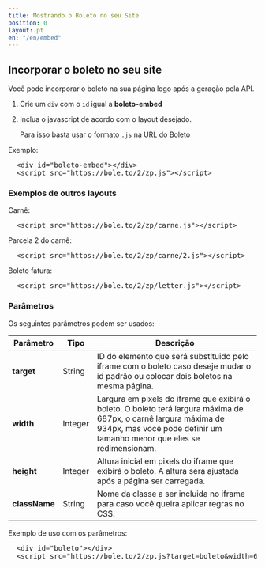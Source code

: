 ```yaml
---
title: Mostrando o Boleto no seu Site
position: 0
layout: pt
en: "/en/embed"
---
```


## Incorporar o boleto no seu site

Você pode incorporar o boleto na sua página logo após a geração pela API.

1. Crie um `div` com o `id` igual a **boleto-embed**

2. Inclua o javascript de acordo com o layout desejado.

    Para isso basta usar o formato `.js` na URL do Boleto

Exemplo:

<pre class="html">
  &lt;div id=&quot;boleto-embed&quot;&gt;&lt;/div&gt;
  &lt;script src=&quot;https://bole.to/2/zp.js&quot;&gt;&lt;/script&gt;
</pre>


### Exemplos de outros layouts

Carnê:

<pre class="html">
  &lt;script src=&quot;https://bole.to/2/zp/carne.js&quot;&gt;&lt;/script&gt;
</pre>

Parcela 2 do carnê:

<pre class="html">
  &lt;script src=&quot;https://bole.to/2/zp/carne/2.js&quot;&gt;&lt;/script&gt;
</pre>

Boleto fatura:

<pre class="html">
  &lt;script src=&quot;https://bole.to/2/zp/letter.js&quot;&gt;&lt;/script&gt;
</pre>

### Parâmetros

Os seguintes parâmetros podem ser usados:

<table class='table table-bordered'>
  <thead>
    <tr>
      <th>Parâmetro</th>
      <th>Tipo</th>
      <th>Descrição</th>
    </tr>
  </thead>
  <tbody>
    <tr>
      <td>
        <strong>target</strong>
      </td>
      <td>
        String
      </td>
      <td>
        ID do elemento que será substituido pelo iframe com o boleto caso deseje mudar o id padrão ou colocar dois boletos na mesma página.
      </td>
    </tr>
    <tr>
      <td>
        <strong>width</strong>
      </td>
      <td>
        Integer
      </td>
      <td>
        Largura em pixels do iframe que exibirá o boleto. O boleto terá largura máxima de 687px, o carnê largura máxima de 934px, mas você pode definir um tamanho menor que eles se redimensionam.
      </td>
    </tr>
    <tr>
      <td>
        <strong>height</strong>
      </td>
      <td>
        Integer
      </td>
      <td>
        Altura inicial em pixels do iframe que exibirá o boleto. A altura será ajustada após a página ser carregada.
      </td>
    </tr>
    <tr>
      <td>
        <strong>className</strong>
        <br/>
      </td>
      <td>
        String
      </td>
      <td>
        Nome da classe a ser incluida no iframe para caso você queira aplicar regras no CSS.
      </td>
    </tr>
  </tbody>
</table>

Exemplo de uso com os parâmetros:

<pre class="html">
  &lt;div id=&quot;boleto&quot;&gt;&lt;/div&gt;
  &lt;script src=&quot;https://bole.to/2/zp.js?target=boleto&amp;width=600&amp;height=700&amp;className=boleto_iframe&quot;&gt;&lt;/script&gt;
</pre>